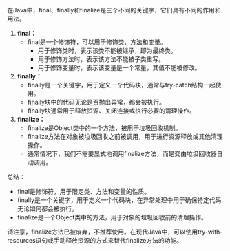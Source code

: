 在Java中，final、finally和finalize是三个不同的关键字，它们具有不同的作用和用法。

1. **final：**
    - final是一个修饰符，可以用于修饰类、方法和变量。
        - 用于修饰类时，表示该类不能被继承，即为最终类。
        - 用于修饰方法时，表示该方法不能被子类重写。
        - 用于修饰变量时，表示该变量是一个常量，其值不能被修改。
2. **finally：**
    - finally是一个关键字，用于定义一个代码块，通常与try-catch结构一起使用。
    - finally块中的代码无论是否抛出异常，都会被执行。
    - finally块通常用于释放资源、关闭连接或执行必要的清理操作。
3. **finalize：**
    - finalize是Object类中的一个方法，被用于垃圾回收机制。
    - finalize方法在对象被垃圾回收之前被调用，用于进行资源释放或其他清理操作。
    - 通常情况下，我们不需要显式地调用finalize方法，而是交由垃圾回收器自动调用。

总结：

- final是修饰符，用于限定类、方法和变量的性质。
- finally是一个关键字，用于定义一个代码块，在异常处理中用于确保特定代码无论如何都会被执行。
- finalize是一个Object类中的方法，用于对象的垃圾回收前的清理操作。

请注意，finalize方法已被废弃，不推荐使用。在现代Java中，可以使用try-with-resources语句或手动释放资源的方式来替代finalize方法的功能。
